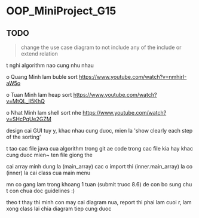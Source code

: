 # OOP_MiniProject_G15

## TODO
> change the use case diagram to not include any of the include or extend relation

t nghi algorithm nao cung nhu nhau


o Quang Minh lam buble sort 
https://www.youtube.com/watch?v=nmhjrI-aW5o

o Tuan Minh lam heap sort
https://www.youtube.com/watch?v=MtQL_ll5KhQ

o Nhat Minh lam shell sort nhe
https://www.youtube.com/watch?v=SHcPqUe2GZM

design cai GUI tuy y, khac nhau cung duoc, mien la 
'show clearly each step of the sorting'


t tao cac file java cua algorithm trong git
ae code trong cac file kia hay khac cung duoc 
mien~ ten file giong the


cai array minh dung la (main_array)
cac o import thi (inner.main_array) la co
(inner) la cai class cua main menu


mn co gang lam trong khoang 1 tuan (submit truoc 8.6)  de con bo sung
chu t con chua doc guidelines :)


theo t thay thi minh con may cai diagram nua,
report thi phai lam cuoi r,
lam xong class lai chia diagram tiep cung duoc


